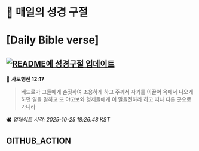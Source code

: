 # 🙏 매일의 성경 구절
# [Daily Bible verse]
## [![README에 성경구절 업데이트](https://github.com/DONGSUKA/first_test/actions/workflows/update-readme-bible.yml/badge.svg)](https://github.com/DONGSUKA/first_test/actions/workflows/update-readme-bible.yml)
<!-- START_BIBLE_VERSE -->
📖 **사도행전 12:17**
> 베드로가 그들에게 손짓하여 조용하게 하고 주께서 자기를 이끌어 옥에서 나오게 하던 일을 말하고 또 야고보와 형제들에게 이 말을전하라 하고 떠나 다른 곳으로 가니라

🕊️ _업데이트 시각: 2025-10-25 18:26:48 KST_
  <!-- END_BIBLE_VERSE -->
## GITHUB_ACTION

